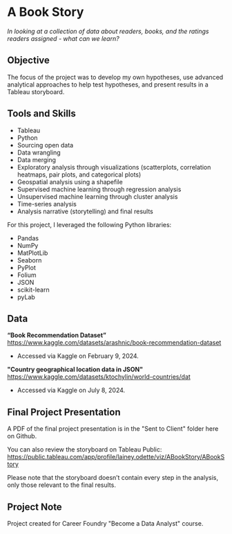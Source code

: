 # A Book Story

_In looking at a collection of data about readers, books, and the ratings readers assigned - what can we learn?_

## Objective
The focus of the project was to develop my own hypotheses, use advanced analytical approaches to help test hypotheses, and present results in a Tableau storyboard.

## Tools and Skills
- Tableau
- Python
- Sourcing open data
- Data wrangling
- Data merging
- Exploratory analysis through visualizations (scatterplots, correlation heatmaps, pair plots, and categorical plots)
- Geospatial analysis using a shapefile
- Supervised machine learning through regression analysis
- Unsupervised machine learning through cluster analysis
- Time-series analysis
- Analysis narrative (storytelling) and final results

For this project, I leveraged the following Python libraries:
- Pandas
- NumPy
- MatPlotLib
- Seaborn
- PyPlot
- Folium
- JSON
- scikit-learn
- pyLab

## Data 
**“Book Recommendation Dataset”**  
https://www.kaggle.com/datasets/arashnic/book-recommendation-dataset
- Accessed via Kaggle on February 9, 2024.  

**"Country geographical location data in JSON"**  
https://www.kaggle.com/datasets/ktochylin/world-countries/dat
- Accessed via Kaggle on July 8, 2024.

## Final Project Presentation 
A PDF of the final project presentation is in the "Sent to Client" folder here on Github.

You can also review the storyboard on Tableau Public:
https://public.tableau.com/app/profile/lainey.odette/viz/ABookStory/ABookStory

Please note that the storyboard doesn’t contain every step in the analysis, only those relevant to the final results.

## Project Note
Project created for Career Foundry "Become a Data Analyst" course.
